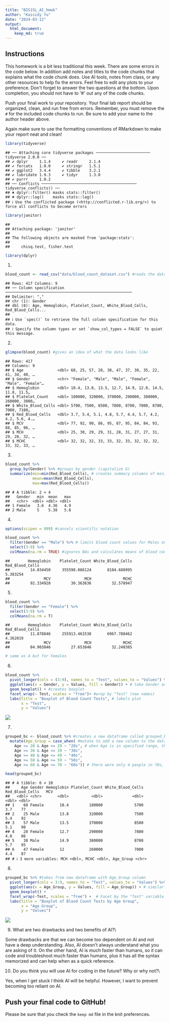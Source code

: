 ```yaml
---
title: "BIS15L_AI_hmwk"
author: "Kassidy Yu"
date: "2024-03-12"
output: 
  html_document: 
    keep_md: true
---
```




## Instructions
This homework is a bit less traditional this week. There are some errors in the code below. In addition add notes and titles to the code chunks that explains what the code chunk does. Use AI tools, notes from class, or any other resources to help fix the errors. Feel free to edit any plots to your preference. Don't forget to answer the two questions at the bottom. Upon completion, you should not have to '#' out any of the code chunks.

Push your final work to your repository. Your final lab report should be organized, clean, and run free from errors. Remember, you must remove the `#` for the included code chunks to run. Be sure to add your name to the author header above.   

Again make sure to use the formatting conventions of RMarkdown to make your report neat and clean!  



```r
library(tidyverse)
```

```
## ── Attaching core tidyverse packages ──────────────────────── tidyverse 2.0.0 ──
## ✔ dplyr     1.1.4     ✔ readr     2.1.4
## ✔ forcats   1.0.0     ✔ stringr   1.5.1
## ✔ ggplot2   3.4.4     ✔ tibble    3.2.1
## ✔ lubridate 1.9.3     ✔ tidyr     1.3.0
## ✔ purrr     1.0.2     
## ── Conflicts ────────────────────────────────────────── tidyverse_conflicts() ──
## ✖ dplyr::filter() masks stats::filter()
## ✖ dplyr::lag()    masks stats::lag()
## ℹ Use the conflicted package (<http://conflicted.r-lib.org/>) to force all conflicts to become errors
```

```r
library(janitor)
```

```
## 
## Attaching package: 'janitor'
## 
## The following objects are masked from 'package:stats':
## 
##     chisq.test, fisher.test
```

```r
library(dplyr)
```


1.

```r
blood_count <- read_csv("data/blood_count_dataset.csv") #reads the data - added "_dataset" to match actual .csv file
```

```
## Rows: 417 Columns: 9
## ── Column specification ────────────────────────────────────────────────────────
## Delimiter: ","
## chr (1): Gender
## dbl (8): Age, Hemoglobin, Platelet_Count, White_Blood_Cells, Red_Blood_Cells...
## 
## ℹ Use `spec()` to retrieve the full column specification for this data.
## ℹ Specify the column types or set `show_col_types = FALSE` to quiet this message.
```

2. 

```r
glimpse(blood_count) #gives an idea of what the data looks like
```

```
## Rows: 417
## Columns: 9
## $ Age               <dbl> 68, 25, 57, 28, 38, 47, 37, 30, 35, 22, 41, 34, 40, …
## $ Gender            <chr> "Female", "Male", "Male", "Female", "Male", "Female"…
## $ Hemoglobin        <dbl> 10.4, 13.8, 13.5, 12.7, 14.9, 12.0, 14.5, 11.8, 11.5…
## $ Platelet_Count    <dbl> 180000, 320000, 370000, 290000, 380000, 260000, 3800…
## $ White_Blood_Cells <dbl> 5700, 7500, 8500, 7800, 8700, 7000, 8700, 7000, 7100…
## $ Red_Blood_Cells   <dbl> 3.7, 5.4, 5.1, 4.8, 5.7, 4.4, 5.7, 4.2, 4.2, 5.6, 4.…
## $ MCV               <dbl> 77, 92, 90, 86, 95, 87, 95, 84, 84, 93, 88, 85, 96, …
## $ MCH               <dbl> 25, 30, 29, 29, 31, 28, 31, 27, 27, 31, 29, 28, 32, …
## $ MCHC              <dbl> 32, 32, 32, 33, 33, 32, 33, 32, 32, 32, 33, 32, 33, …
```

3. 

```r
blood_count %>% 
  group_by(Gender) %>% #groups by gender (capitalize G)
  summarize(min=min(Red_Blood_Cells), # creates summary columns of min, mean, and max of RBC count
            mean=mean(Red_Blood_Cells),
            max=max(Red_Blood_Cells))
```

```
## # A tibble: 2 × 4
##   Gender   min  mean   max
##   <chr>  <dbl> <dbl> <dbl>
## 1 Female   3.6  4.36   4.9
## 2 Male     5    5.38   5.8
```


4.


```r
options(scipen = 999) #cancels scientific notation
```


```r
blood_count %>% 
  filter(Gender == "Male") %>% # limits blood count values for Males only
  select(3:9) %>%
  colMeans(na.rm = TRUE) #ignores NAs and calculates means of blood count values (columnt 3 through 9)
```

```
##        Hemoglobin    Platelet_Count White_Blood_Cells   Red_Blood_Cells 
##         14.034450     355598.086124       8184.688995          5.383254 
##               MCV               MCH              MCHC 
##         92.334928         30.363636         32.578947
```

5. 

```r
blood_count %>% 
  filter(Gender == "Female") %>%
  select(3:9) %>%
  colMeans(na.rm = T)
```

```
##        Hemoglobin    Platelet_Count White_Blood_Cells   Red_Blood_Cells 
##         11.878846     255913.461538       6967.788462          4.362019 
##               MCV               MCH              MCHC 
##         84.903846         27.653846         32.240385
```

```r
# same as 4 but for Females
```


6. 

```r
blood_count %>%
  pivot_longer(cols = (3:9), names_to = "Test", values_to = "Values") %>% #pivots *longer*
  ggplot(aes(x = Gender, y = Values, fill = Gender)) + # take Gender and new column "Values", colors in by gender
  geom_boxplot() + #creates boxplot
  facet_wrap(~ Test, scales = "free")+ #wrap by "Test" (new names)
  labs(title = "Boxplot of Blood Count Tests", # labels plot
       x = "Test",
       y = "Values")
```

![](lab15_hw14_files/figure-html/unnamed-chunk-8-1.png)<!-- -->

7. 

```r
grouped_bc <- blood_count %>% #creates a new dataframe called grouped_bc
  mutate(Age_Group = case_when( #mutate to add a new column to the data frame called "Age_Group"
    Age >= 20 & Age <= 29 ~ "20s", # when Age is in specified range, the Age_Group value gets ~ "[insert group]"
    Age >= 30 & Age <= 39 ~ "30s",
    Age >= 40 & Age <= 49 ~ "40s",
    Age >= 50 & Age <= 59 ~ "50s",
    Age >= 60 & Age <= 70 ~ "60s")) # there were only 4 people in 70s, so I combined it with 60s

head(grouped_bc)
```

```
## # A tibble: 6 × 10
##     Age Gender Hemoglobin Platelet_Count White_Blood_Cells Red_Blood_Cells   MCV
##   <dbl> <chr>       <dbl>          <dbl>             <dbl>           <dbl> <dbl>
## 1    68 Female       10.4         180000              5700             3.7    77
## 2    25 Male         13.8         320000              7500             5.4    92
## 3    57 Male         13.5         370000              8500             5.1    90
## 4    28 Female       12.7         290000              7800             4.8    86
## 5    38 Male         14.9         380000              8700             5.7    95
## 6    47 Female       12           260000              7000             4.4    87
## # ℹ 3 more variables: MCH <dbl>, MCHC <dbl>, Age_Group <chr>
```

8. 

```r
grouped_bc %>% #takes from new dataframe with Age_Group column
  pivot_longer(cols = 3:9, names_to = "Test", values_to = "Values") %>% #pivots longer for blood count variables
  ggplot(aes(x = Age_Group, y = Values, fill = Age_Group)) + # similar to previous boxplot, but by colors by age group
  geom_boxplot() +
  facet_wrap(~Test, scales = "free") +  # Facet by the "Test" variable - allows scales to be different for each plot
  labs(title = "Boxplot of Blood Count Tests by Age Group",
       x = "Age Group",
       y = "Values")
```

![](lab15_hw14_files/figure-html/unnamed-chunk-10-1.png)<!-- -->


9. What are two drawbacks and two benefits of AI?\

Some drawbacks are that we can become too dependent on AI and not have a deep understanding. Also, AI doesn't always understand what you are asking of it. On the other hand, AI is much faster than humans, so it can code and troubleshoot much faster than humans, plus it has all the syntax memorized and can help when as a quick reference.

10. Do you think you will use AI for coding in the future? Why or why not?\

Yes, when I get stuck I think AI will be helpful. However, I want to prevent becoming too reliant on AI.

## Push your final code to GitHub!
Please be sure that you check the `keep md` file in the knit preferences. 
